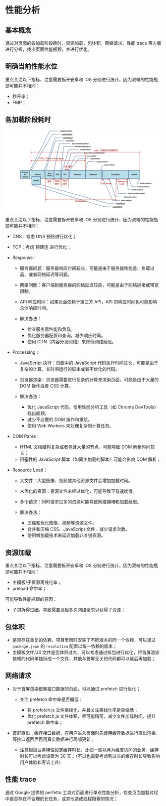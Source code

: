 # 性能分析

## 基本概念

通过对页面的各加载阶段耗时、资源加载、包体积、网络请求、性能 trace 等方面进行分析，找出页面性能瓶颈，并进行优化。

## 明确当前性能水位

重点关注以下指标，注意需要拆开安卓和 iOS 分别进行统计，因为双端的性能瓶颈可能并不相同：

- 秒开率；
- FMP；

## 各加载阶段耗时

![页面各加载阶段耗时](../../images/web-page-load-phases.png "页面各加载阶段耗时")

重点关注以下指标，注意需要拆开安卓和 iOS 分别进行统计，因为双端的性能瓶颈可能并不相同：

- DNS：考虑 DNS 预热进行优化；
- TCP：考虑 预建连 进行优化；
- Response：

  - 服务器问题：服务器响应时间较长，可能是由于服务器性能差、负载过高、或者网络延迟等问题。
  - 网络问题：客户端到服务器的网络延迟较高，可能是由于网络拥堵或带宽限制。
  - API 响应时间：如果页面依赖于第三方 API，API 的响应时间也可能影响总体响应时间。

  - 解决办法：
    - 检查服务器性能和负载。
    - 优化服务器配置和查询，减少响应时间。
    - 使用 CDN（内容分发网络）来降低网络延迟。

- Processing：

  - JavaScript 执行：页面中的 JavaScript 代码执行时间过长，可能是由于复杂的计算、长时间运行的脚本或者不优化的代码。
  - 浏览器渲染：浏览器需要进行复杂的计算来渲染页面，可能是由于大量的 DOM 操作或者 CSS 计算。
  - 解决办法：

    - 优化 JavaScript 代码，使用性能分析工具（如 Chrome DevTools）找出瓶颈。
    - 减少不必要的 DOM 操作和重绘。
    - 使用 Web Workers 来处理复杂的计算任务。

- DOM Parse：
  - HTML 文档结构复杂或者包含大量的节点，可能导致 DOM 解析时间较长；
  - 阻塞性的 JavaScript 脚本（如同步加载的脚本）可能会影响 DOM 解析；
- Resource Load：

  - 大文件：大型图像、视频或其他资源文件会增加加载时间。
  - 未优化的资源：资源文件未经过优化，可能导致下载速度慢。
  - 多个请求：同时请求过多的资源可能导致网络拥堵和加载延迟。
  - 解决办法：

    - 压缩和优化图像、视频等资源文件。
    - 合并和压缩 CSS、JavaScript 文件，减少请求次数。
    - 使用懒加载技术来延迟加载非关键资源。

## 资源加载

重点关注以下指标，注意需要拆开安卓和 iOS 分别进行统计，因为双端的性能瓶颈可能并不相同：

- 主模板/子资源离线化率；
- preload 命中率；

可能导致性能瓶颈的原因：

- 子包拆得过细，导致需要发起多次网络请求以获得子资源；

## 包体积

- 是否存在重复的依赖，项目里同时安装了不同版本的同一个依赖，可以通过 `package.json` 的 `resolution` 配置以统一依赖的版本；
- 主模板文件/JS 文件是否体积过大，可以考虑通过拆包进行优化，将首屏渲染依赖的代码单独拆成一个文件，其他与首屏无关的代码都可以延后再加载；

## 网络请求

- 对于首屏渲染依赖接口数据的页面，可以通过 prefetch 进行优化；

  - 关注 prefetch 命中率是否偏低：

    - 将 prefetch.js 文件离线化，并且关注离线化率是否偏低；
    - 优化 prefetch.js 文件体积，尽可能精简，减少文件加载时间，提升 prefetch 命中率；

- 首屏直出：缓存接口数据，在用户进入页面时先使用缓存数据进行直出渲染，等接口返回后再用真实数据进行局部更新；

  - 注意根据业务特性设定缓存时长，比如一些以月为维度访问的业务，缓存时长可以考虑设置为 30 天；（不过也需要考虑到过长的缓存时长导致影响用户体验和客诉上升）

## 性能 trace

通过 Google 提供的 perfetto 工具对页面进行单点性能分析，检查页面加载过程中是否存在不合理的长任务，或其他造成线程阻塞的情况；
